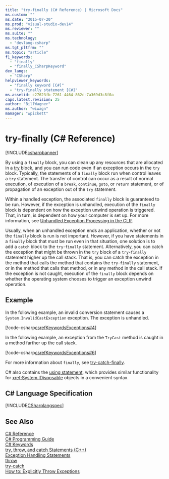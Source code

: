 ```yaml
---
title: "try-finally (C# Reference) | Microsoft Docs"
ms.custom: ""
ms.date: "2015-07-20"
ms.prod: "visual-studio-dev14"
ms.reviewer: ""
ms.suite: ""
ms.technology: 
  - "devlang-csharp"
ms.tgt_pltfrm: ""
ms.topic: "article"
f1_keywords: 
  - "finally"
  - "finally_CSharpKeyword"
dev_langs: 
  - "CSharp"
helpviewer_keywords: 
  - "finally keyword [C#]"
  - "try-finally statement [C#]"
ms.assetid: c27623fb-7261-4464-862c-7a369d3c8f0a
caps.latest.revision: 25
author: "BillWagner"
ms.author: "wiwagn"
manager: "wpickett"
---
```

# try-finally (C# Reference)
[!INCLUDE[csharpbanner](../../../includes/csharpbanner.md)]

By using a `finally` block, you can clean up any resources that are allocated in a [try](../../../csharp/language-reference/keywords/try-catch.md) block, and you can run code even if an exception occurs in the `try` block. Typically, the statements of a `finally` block run when control leaves a `try` statement. The transfer of control can occur as a result of normal execution, of execution of a `break`, `continue`, `goto`, or `return` statement, or of propagation of an exception out of the `try` statement.  
  
 Within a handled exception, the associated `finally` block is guaranteed to be run. However, if the exception is unhandled, execution of the `finally` block is dependent on how the exception unwind operation is triggered. That, in turn, is dependent on how your computer is set up. For more information, see [Unhandled Exception Processing in the CLR](http://go.microsoft.com/fwlink/?LinkId=128371).  
  
 Usually, when an unhandled exception ends an application, whether or not the `finally` block is run is not important. However, if you have statements in a `finally` block that must be run even in that situation, one solution is to add a `catch` block to the `try`-`finally` statement. Alternatively, you can catch the exception that might be thrown in the `try` block of a `try`-`finally` statement higher up the call stack. That is, you can catch the exception in the method that calls the method that contains the `try`-`finally` statement, or in the method that calls that method, or in any method in the call stack. If the exception is not caught, execution of the `finally` block depends on whether the operating system chooses to trigger an exception unwind operation.  
  
## Example  
 In the following example, an invalid conversion statement causes a `System.InvalidCastException` exception. The exception is unhandled.  
  
 [!code-csharp[csrefKeywordsExceptions#4](../../../snippets/csharp/VS_Snippets_VBCSharp/csrefKeywordsExceptions/CS/csrefKeywordsExceptions.cs#4)]  
  
 In the following example, an exception from the `TryCast` method is caught in a method farther up the call stack.  
  
 [!code-csharp[csrefKeywordsExceptions#6](../../../snippets/csharp/VS_Snippets_VBCSharp/csrefKeywordsExceptions/CS/csrefKeywordsExceptions.cs#6)]  
  
 For more information about `finally`, see [try-catch-finally](../../../csharp/language-reference/keywords/try-catch-finally.md).  
  
 C# also contains the [using statement](../../../csharp/language-reference/keywords/using-statement.md), which provides similar functionality for <xref:System.IDisposable> objects in a convenient syntax.  
  
## C# Language Specification  
 [!INCLUDE[CSharplangspec](../../../includes/csharplangspec-md.md)]  
  
## See Also  
 [C# Reference](../../../csharp/language-reference/index.md)   
 [C# Programming Guide](../../../csharp/programming-guide/index.md)   
 [C# Keywords](../../../csharp/language-reference/keywords/index.md)   
 [try, throw, and catch Statements (C++)](/visual-cpp/cpp/try-throw-and-catch-statements-cpp)   
 [Exception Handling Statements](../../../csharp/language-reference/keywords/exception-handling-statements.md)   
 [throw](../../../csharp/language-reference/keywords/throw.md)   
 [try-catch](../../../csharp/language-reference/keywords/try-catch.md)   
 [How to: Explicitly Throw Exceptions](../Topic/How%20to:%20Explicitly%20Throw%20Exceptions.md)